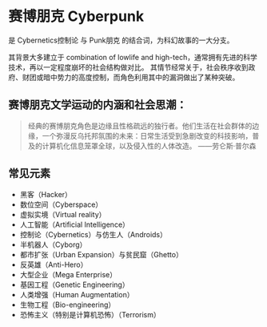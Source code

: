 # 赛博朋克 Cyberpunk
是 Cybernetics控制论 与 Punk朋克 的结合词，为科幻故事的一大分支。

其背景大多建立于 combination of lowlife and high-tech，通常拥有先进的科学技术，再以一定程度崩坏的社会结构做对比。
其情节经常关于，社会秩序收到政府、财团或暗中势力的高度控制，而角色利用其中的漏洞做出了某种突破。

##  赛博朋克文学运动的内涵和社会思潮：

> 经典的赛博朋克角色是边缘且性格疏远的独行者。他们生活在社会群体的边缘，一个弥漫反乌托邦氛围的未来：日常生活受到急剧改变的科技影响，普及的计算机化信息笼罩全球，以及侵入性的人体改造。 ——劳仑斯·普尔森

##  常见元素
* 黑客（Hacker）
* 数位空间（Cyberspace）
* 虚拟实境（Virtual reality）
* 人工智能（Artificial Intelligence）
* 控制论（Cybernetics）与仿生人（Androids）
* 半机器人（Cyborg）
* 都市扩张（Urban Expansion）与贫民窟（Ghetto）
* 反英雄（Anti-Hero）
* 大型企业（Mega Enterprise）
* 基因工程（Genetic Engineering）
* 人类增强（Human Augmentation）
* 生物工程（Bio-engineering）
* 恐怖主义（特别是计算机恐怖）（Terrorism）

